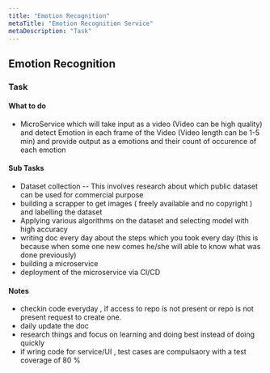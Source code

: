 ```yaml
---
title: "Emotion Recognition"
metaTitle: "Emotion Recognition Service"
metaDescription: "Task"
---
```


## Emotion Recognition

### Task

#### What to do

- MicroService which will take input as a video (Video can be high quality) and detect Emotion in each frame of the Video (Video length can be 1-5 min) and provide output as a emotions and their count of occurence of each emotion

#### Sub Tasks

- Dataset collection
  -- This involves research about which public dataset can be used for commercial purpose
- building a scrapper to get images ( freely available and no copyright ) and labelling the dataset
- Applying various algorithms on the dataset and selecting model with high accuracy
- writing doc every day about the steps which you took every day (this is because when some one new comes he/she will able to know what was done previously)
- building a microservice
- deployment of the microservice via CI/CD

#### Notes

- checkin code everyday , if access to repo is not present or repo is not present request to create one.
- daily update the doc
- research things and focus on learning and doing best instead of doing quickly
- if wring code for service/UI , test cases are compulsaory with a test coverage of 80 %
